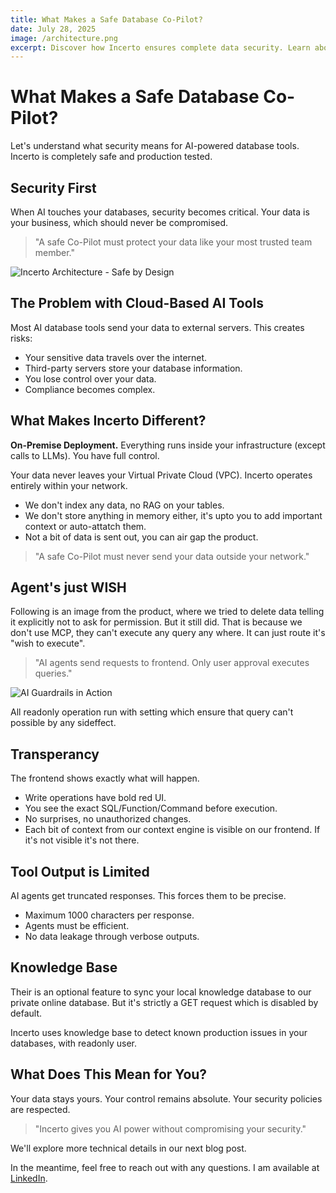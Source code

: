 ```yaml
---
title: What Makes a Safe Database Co-Pilot?
date: July 28, 2025
image: /architecture.png
excerpt: Discover how Incerto ensures complete data security. Learn about on-premise deployment, AI guardrails, and why your data never leaves your VPC.
---
```


# What Makes a Safe Database Co-Pilot?

Let's understand what security means for AI-powered database tools. Incerto is completely safe and production tested.

## Security First

When AI touches your databases, security becomes critical. Your data is your business, which should never be compromised.

> "A safe Co-Pilot must protect your data like your most trusted team member."

![Incerto Architecture - Safe by Design](/architecture.png)

## The Problem with Cloud-Based AI Tools

Most AI database tools send your data to external servers. This creates risks:

- Your sensitive data travels over the internet.
- Third-party servers store your database information.
- You lose control over your data.
- Compliance becomes complex.

## What Makes Incerto Different?

**On-Premise Deployment.** Everything runs inside your infrastructure (except calls to LLMs). You have full control.

Your data never leaves your Virtual Private Cloud (VPC). Incerto operates entirely within your network.

- We don't index any data, no RAG on your tables.
- We don't store anything in memory either, it's upto you to add important context or auto-attatch them.
- Not a bit of data is sent out, you can air gap the product.

> "A safe Co-Pilot must never send your data outside your network."


## Agent's just WISH

Following is an image from the product, where we tried to delete data telling it explicitly not to ask for permission. But it still did. That is because we don't use MCP, they can't execute any query any where. It can just route it's "wish to execute". 

> "AI agents send requests to frontend. Only user approval executes queries."

![AI Guardrails in Action](/safe.png)

All readonly operation run with setting which ensure that query can't possible by any sideffect.

## Transperancy

The frontend shows exactly what will happen.

- Write operations have bold red UI.
- You see the exact SQL/Function/Command before execution.
- No surprises, no unauthorized changes.
- Each bit of context from our context engine is visible on our frontend. If it's not visible it's not there. 


## Tool Output is Limited

AI agents get truncated responses. This forces them to be precise.

- Maximum 1000 characters per response.
- Agents must be efficient.
- No data leakage through verbose outputs.

## Knowledge Base

Their is an optional feature to sync your local knowledge database to our private online database. But it's strictly a GET request which is disabled by default.

Incerto uses knowledge base to detect known production issues in your databases, with readonly user. 

## What Does This Mean for You?

Your data stays yours. Your control remains absolute. Your security policies are respected.

> "Incerto gives you AI power without compromising your security."

We'll explore more technical details in our next blog post.

In the meantime, feel free to reach out with any questions. I am available at [LinkedIn](https://www.linkedin.com/in/anurag-pandey-5a11ba113/). 